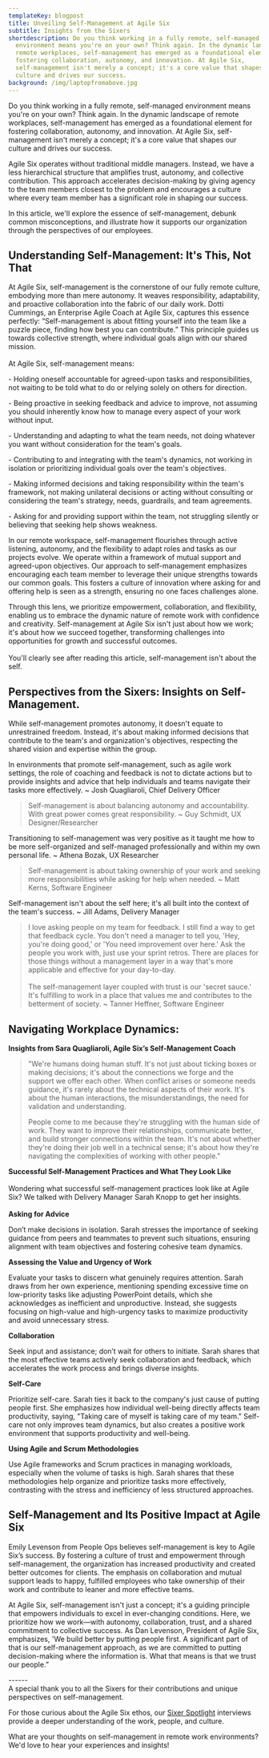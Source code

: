 ```yaml
---
templateKey: blogpost
title: Unveiling Self-Management at Agile Six
subtitle: Insights from the Sixers
shortdescription: Do you think working in a fully remote, self-managed
  environment means you're on your own? Think again. In the dynamic landscape of
  remote workplaces, self-management has emerged as a foundational element for
  fostering collaboration, autonomy, and innovation. At Agile Six,
  self-management isn't merely a concept; it's a core value that shapes our
  culture and drives our success.
background: /img/laptopfromabove.jpg
---
```

Do you think working in a fully remote, self-managed environment means you're on your own? Think again. In the dynamic landscape of remote workplaces, self-management has emerged as a foundational element for fostering collaboration, autonomy, and innovation. At Agile Six, self-management isn't merely a concept; it's a core value that shapes our culture and drives our success.

Agile Six operates without traditional middle managers. Instead, we have a less hierarchical structure that amplifies trust, autonomy, and collective contribution. This approach accelerates decision-making by giving agency to the team members closest to the problem and encourages a culture where every team member has a significant role in shaping our success.

In this article, we'll explore the essence of self-management, debunk common misconceptions, and illustrate how it supports our organization through the perspectives of our employees.

## Understanding Self-Management: It's This, Not That

At Agile Six, self-management is the cornerstone of our fully remote culture, embodying more than mere autonomy. It weaves responsibility, adaptability, and proactive collaboration into the fabric of our daily work. Dotti Cummings, an Enterprise Agile Coach at Agile Six, captures this essence perfectly: “Self-management is about fitting yourself into the team like a puzzle piece, finding how best you can contribute.” This principle guides us towards collective strength, where individual goals align with our shared mission. \
\
At Agile Six, self-management means:

\- Holding oneself accountable for agreed-upon tasks and responsibilities, not waiting to be told what to do or relying solely on others for direction. 

\- Being proactive in seeking feedback and advice to improve, not assuming you should inherently know how to manage every aspect of your work without input.

\- Understanding and adapting to what the team needs, not doing whatever you want without consideration for the team's goals.

\- Contributing to and integrating with the team's dynamics, not working in isolation or prioritizing individual goals over the team's objectives.

\- Making informed decisions and taking responsibility within the team's framework, not making unilateral decisions or acting without consulting or considering the team's strategy, needs, guardrails, and team agreements.

\- Asking for and providing support within the team, not struggling silently or believing that seeking help shows weakness.

In our remote workspace, self-management flourishes through active listening, autonomy, and the flexibility to adapt roles and tasks as our projects evolve. We operate within a framework of mutual support and agreed-upon objectives. Our approach to self-management emphasizes encouraging each team member to leverage their unique strengths towards our common goals. This fosters a culture of innovation where asking for and offering help is seen as a strength, ensuring no one faces challenges alone.

Through this lens, we prioritize empowerment, collaboration, and flexibility, enabling us to embrace the dynamic nature of remote work with confidence and creativity. Self-management at Agile Six isn't just about how we work; it's about how we succeed together, transforming challenges into opportunities for growth and successful outcomes.\
\
You'll clearly see after reading this article, self-management isn't about the self.

## Perspectives from the Sixers: Insights on Self-Management. 

While self-management promotes autonomy, it doesn't equate to unrestrained freedom. Instead, it's about making informed decisions that contribute to the team's and organization's objectives, respecting the shared vision and expertise within the group.

In environments that promote self-management, such as agile work settings, the role of coaching and feedback is not to dictate actions but to provide insights and advice that help individuals and teams navigate their tasks more effectively. ~ Josh Quagliaroli, Chief Delivery Officer

> Self-management is about balancing autonomy and accountability. With great power comes great responsibility. ~ Guy Schmidt, UX Designer/Researcher

Transitioning to self-management was very positive as it taught me how to be more self-organized and self-managed professionally and within my own personal life. ~ Athena Bozak, UX Researcher

> Self-management is about taking ownership of your work and seeking more responsibilities while asking for help when needed. ~ Matt Kerns, Software Engineer

Self-management isn't about the self here; it's all built into the context of the team's success. ~ Jill Adams, Delivery Manager

> I love asking people on my team for feedback. I still find a way to get that feedback cycle. You don't need a manager to tell you, 'Hey, you're doing good,' or 'You need improvement over here.' Ask the people you work with, just use your sprint retros. There are places for those things without a management layer in a way that's more applicable and effective for your day-to-day.\
> \
> The self-management layer coupled with trust is our 'secret sauce.' It's fulfilling to work in a place that values me and contributes to the betterment of society. ~ Tanner Heffner, Software Engineer

## Navigating Workplace Dynamics:

**Insights from Sara Quagliaroli, Agile Six’s Self-Management Coach**

> "We're humans doing human stuff. It's not just about ticking boxes or making decisions; it's about the connections we forge and the support we offer each other. When conflict arises or someone needs guidance, it's rarely about the technical aspects of their work. It's about the human interactions, the misunderstandings, the need for validation and understanding.
>
> People come to me because they're struggling with the human side of work. They want to improve their relationships, communicate better, and build stronger connections within the team. It's not about whether they're doing their job well in a technical sense; it's about how they're navigating the complexities of working with other people."

**Successful Self-Management Practices and What They Look Like**\
\
Wondering what successful self-management practices look like at Agile Six? We talked with Delivery Manager Sarah Knopp to get her insights.\
\
**Asking for Advice**

Don’t make decisions in isolation. Sarah stresses the importance of seeking guidance from peers and teammates to prevent such situations, ensuring alignment with team objectives and fostering cohesive team dynamics.

**Assessing the Value and Urgency of Work**

Evaluate your tasks to discern what genuinely requires attention. Sarah draws from her own experience, mentioning spending excessive time on low-priority tasks like adjusting PowerPoint details, which she acknowledges as inefficient and unproductive. Instead, she suggests focusing on high-value and high-urgency tasks to maximize productivity and avoid unnecessary stress.

**Collaboration**

Seek input and assistance; don’t wait for others to initiate. Sarah shares that the most effective teams actively seek collaboration and feedback, which accelerates the work process and brings diverse insights.

**Self-Care**

Prioritize self-care. Sarah ties it back to the company's just cause of putting people first. She emphasizes how individual well-being directly affects team productivity, saying, "Taking care of myself is taking care of my team." Self-care not only improves team dynamics, but also creates a positive work environment that supports productivity and well-being.

**Using Agile and Scrum Methodologies**

Use Agile frameworks and Scrum practices in managing workloads, especially when the volume of tasks is high. Sarah shares that these methodologies help organize and prioritize tasks more effectively, contrasting with the stress and inefficiency of less structured approaches.

## Self-Management and Its Positive Impact at Agile Six

Emily Levenson from People Ops believes self-management is key to Agile Six’s success. By fostering a culture of trust and empowerment through self-management, the organization has increased productivity and created better outcomes for clients. The emphasis on collaboration and mutual support leads to happy, fulfilled employees who take ownership of their work and contribute to leaner and more effective teams. 

At Agile Six, self-management isn't just a concept; it's a guiding principle that empowers individuals to excel in ever-changing conditions. Here, we prioritize how we work—with autonomy, collaboration, trust, and a shared commitment to collective success. As Dan Levenson, President of Agile Six, emphasizes, 'We build better by putting people first. A significant part of that is our self-management approach, as we are committed to putting decision-making where the information is. What that means is that we trust our people.”

\--﻿----\
A special thank you to all the Sixers for their contributions and unique perspectives on self-management.

For those curious about the Agile Six ethos, our [Sixer Spotlight](https://agile6.com/blog) interviews provide a deeper understanding of the work, people, and culture.

What are your thoughts on self-management in remote work environments? We'd love to hear your experiences and insights!